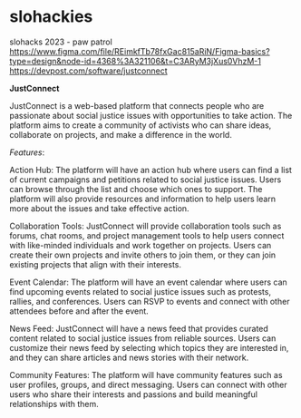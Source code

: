 # slohackies
slohacks 2023 - paw patrol
https://www.figma.com/file/REimkfTb78fxGac815aRiN/Figma-basics?type=design&node-id=4368%3A321106&t=C3ARyM3jXus0VhzM-1
https://devpost.com/software/justconnect

**JustConnect**

JustConnect is a web-based platform that connects people who are passionate about social justice issues with opportunities to take action. The platform aims to create a community of activists who can share ideas, collaborate on projects, and make a difference in the world.

*Features*:

Action Hub: The platform will have an action hub where users can find a list of current campaigns and petitions related to social justice issues. Users can browse through the list and choose which ones to support. The platform will also provide resources and information to help users learn more about the issues and take effective action.

Collaboration Tools: JustConnect will provide collaboration tools such as forums, chat rooms, and project management tools to help users connect with like-minded individuals and work together on projects. Users can create their own projects and invite others to join them, or they can join existing projects that align with their interests.

Event Calendar: The platform will have an event calendar where users can find upcoming events related to social justice issues such as protests, rallies, and conferences. Users can RSVP to events and connect with other attendees before and after the event.

News Feed: JustConnect will have a news feed that provides curated content related to social justice issues from reliable sources. Users can customize their news feed by selecting which topics they are interested in, and they can share articles and news stories with their network.

Community Features: The platform will have community features such as user profiles, groups, and direct messaging. Users can connect with other users who share their interests and passions and build meaningful relationships with them.
